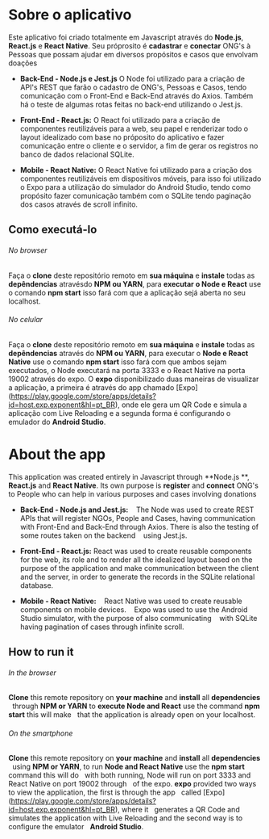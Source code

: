 # Sobre o aplicativo
 Este aplicativo foi criado totalmente em Javascript através do **Node.js**, **React.js** e **React Native**.  Seu próprosito é **cadastrar** e **conectar** ONG's à Pessoas que possam ajudar em diversos propósitos e casos que envolvam doações

 * **Back-End - Node.js e Jest.js**
     O Node foi utilizado para a criação de API's REST que farão o cadastro de ONG's, Pessoas e Casos, tendo
     comunicação com o Front-End e Back-End através do Axios. Também há o teste de algumas rotas feitas no back-end 
     utilizando o Jest.js.

 * **Front-End - React.js:**
     O React foi utilizado para a criação de componentes reutilizáveis para a web, seu papel e renderizar todo o
     layout idealizado com base no próposito do aplicativo e fazer comunicação entre o cliente e o servidor, a fim
     de gerar os registros no banco de dados relacional SQLite.

 * **Mobile - React Native:**
     O React Native foi utilizado para a criação dos componentes reutilizáveis em dispositivos móveis, para isso foi
     utilizado o Expo para a utilização do simulador do Android Studio, tendo como propósito fazer comunicação também
     com o SQLite tendo paginação dos casos através de scroll infinito.

## Como executá-lo
 ###### No browser
  Faça o **clone** deste repositório remoto em **sua máquina** e **instale** todas as **depêndencias**
  atravésdo **NPM ou YARN**, para **executar o Node e React** use o comando **npm start** isso fará com
  que a aplicação sejá aberta no seu localhost.

 ###### No celular 
  Faça o **clone** deste repositório remoto em **sua máquina** e **instale** todas as **depêndencias** 
  através do **NPM ou YARN**, para executar o **Node e React Native** use o comando **npm start** isso fará
  com que ambos sejam executados, o Node executará na porta 3333 e o React Native na porta 19002 através 
  do expo. O **expo** disponibilizado duas maneiras de visualizar a aplicação, a primeira é através do app
  chamado [Expo] (https://play.google.com/store/apps/details?id=host.exp.exponent&hl=pt_BR), onde ele 
  gera um QR Code e simula a aplicação com Live Reloading e a segunda forma é configurando o emulador
  do **Android Studio**.
  
  
# About the app
This application was created entirely in Javascript through **Node.js **, **React.js** and **React Native**. Its own purpose is   **register** and **connect** ONG's to People who can help in various purposes and cases involving donations

* **Back-End - Node.js and Jest.js:**
   The Node was used to create REST APIs that will register NGOs, People and Cases, having communication with Front-End and 
   Back-End through Axios. There is also the testing of some routes taken on the backend
   using Jest.js.

* **Front-End - React.js:**
   React was used to create reusable components for the web, its role and to render all the idealized layout based on
   the purpose of the application and make communication between the client and the server, in order to generate the 
   records in the SQLite relational database.

* **Mobile - React Native:**
   React Native was used to create reusable components on mobile devices.
   Expo was used to use the Android Studio simulator, with the purpose of also communicating
   with SQLite having pagination of cases through infinite scroll.

## How to run it
 ###### In the browser
   **Clone**  this remote repository on **your machine** and **install**  all  **dependencies** 
  through  **NPM or YARN** to **execute Node and React** use the command **npm start** this will make
  that the application is already open on your localhost.

 ###### On the smartphone
  **Clone** this remote repository on **your machine** and **install** all **dependencies**
  using **NPM or YARN**, to run **Node and React Native** use the **npm start** command this will do
  with both running, Node will run on port 3333 and React Native on port 19002 through
  of the expo. **expo** provided two ways to view the application, the first is through the app
  called [Expo] (https://play.google.com/store/apps/details?id=host.exp.exponent&hl=pt_BR), where it
  generates a QR Code and simulates the application with Live Reloading and the second way is to configure the emulator
  **Android Studio**.
